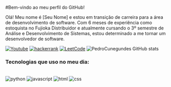 #Bem-vindo ao meu perfil do GitHub!

Olá! Meu nome é [Seu Nome] e estou em transição de carreira para a área de desenvolvimento de software. Com 6 meses de experiência como estoquista no Fujioka Distribuidor e atualmente cursando o 3º semestre de Análise e Desenvolvimento de Sistemas, estou determinado a me tornar um desenvolvedor de software.

[![Youtube](https://img.shields.io/badge/Instagram-E4405F?style=for-the-badge&logo=instagram&logoColor=white)](https://www.instagram.com/pedrocunegundes_/)
[![hackerrank](https://img.shields.io/badge/-Hackerrank-2EC866?style=for-the-badge&logo=HackerRank&logoColor=white)](https://www.hackerrank.com/bangue062?hr_r=1)
[![LeetCode](https://img.shields.io/badge/-LeetCode-FFA116?style=for-the-badge&logo=LeetCode&logoColor=black)](https://leetcode.com/Pedro_Cunegundes/)
![PedroCunegundes GitHub stats](https://github-readme-stats.vercel.app/api?username=PedroL1122&show_icons=true&theme=radical)
### Tecnologias que uso no meu dia:
<div style="display: inline_block"><br/>
<img align="center" alt="python" src="https://img.shields.io/badge/Python-3776AB?style=for-the-badge&logo=python&logoColor=white"/>
<img align="center" alt="javascript" src="https://img.shields.io/badge/JavaScript-F7DF1E?style=for-the-badge&logo=javascript&logoColor=black"/>
<img align="center" alt="html" src="https://img.shields.io/badge/HTML5-E34F26?style=for-the-badge&logo=html5&logoColor=white"/>
<img align="center" alt="css" src="https://img.shields.io/badge/CSS-239120?&style=for-the-badge&logo=css3&logoColor=white"/>
</div>

